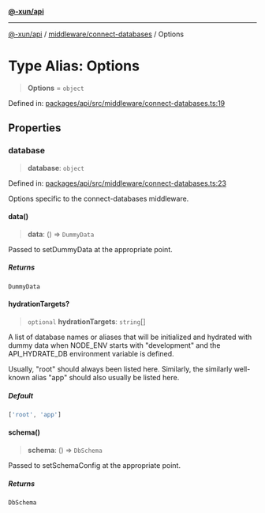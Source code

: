 [**@-xun/api**](../../../README.md)

***

[@-xun/api](../../../README.md) / [middleware/connect-databases](../README.md) / Options

# Type Alias: Options

> **Options** = `object`

Defined in: [packages/api/src/middleware/connect-databases.ts:19](https://github.com/Xunnamius/api-utils/blob/38288e756f37a9fa3bac377fdbaa51608d8bbed9/packages/api/src/middleware/connect-databases.ts#L19)

## Properties

### database

> **database**: `object`

Defined in: [packages/api/src/middleware/connect-databases.ts:23](https://github.com/Xunnamius/api-utils/blob/38288e756f37a9fa3bac377fdbaa51608d8bbed9/packages/api/src/middleware/connect-databases.ts#L23)

Options specific to the connect-databases middleware.

#### data()

> **data**: () => `DummyData`

Passed to setDummyData at the appropriate point.

##### Returns

`DummyData`

#### hydrationTargets?

> `optional` **hydrationTargets**: `string`[]

A list of database names or aliases that will be initialized and hydrated
with dummy data when NODE_ENV starts with "development" and the
API_HYDRATE_DB environment variable is defined.

Usually, "root" should always been listed here. Similarly, the similarly
well-known alias "app" should also usually be listed here.

##### Default

```ts
['root', 'app']
```

#### schema()

> **schema**: () => `DbSchema`

Passed to setSchemaConfig at the appropriate point.

##### Returns

`DbSchema`
